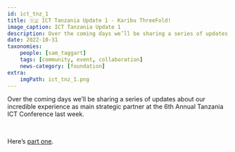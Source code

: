 ```yaml
---
id: ict_tnz_1
title: 🇹🇿 ICT Tanzania Update 1 - Karibu ThreeFold!
image_caption: ICT Tanzania Update 1
description: Over the coming days we’ll be sharing a series of updates about our incredible experience as main strategic partner at the 6th Annual Tanzania ICT Conference last week.
date: 2022-10-31
taxonomies:
    people: [sam_taggart]
    tags: [community, event, collaboration]
    news-category: [foundation]
extra:
    imgPath: ict_tnz_1.png
---
```


Over the coming days we’ll be sharing a series of updates about our incredible experience as main strategic partner at the 6th Annual Tanzania ICT Conference last week.

<br/>

Here’s [part one](https://forum.threefold.io/t/ict-tanzania-update-1-karibu-threefold/3453).